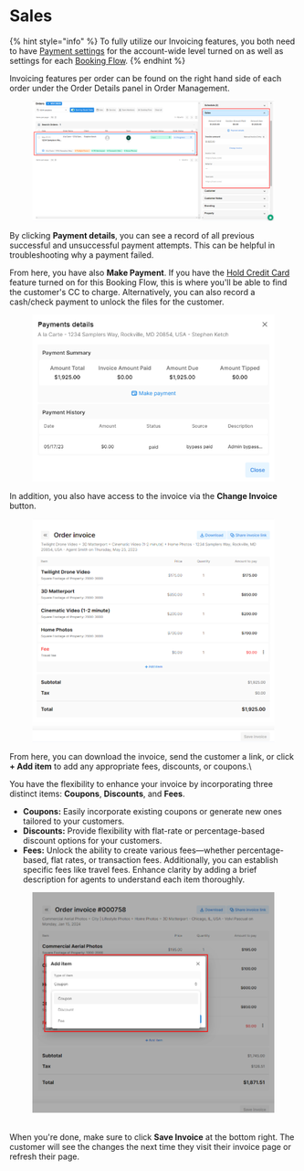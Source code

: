# Sales

{% hint style="info" %}
To fully utilize our Invoicing features, you both need to have [Payment settings](https://docs.getautonomo.com/payments) for the account-wide level turned on as well as settings for each [Booking Flow](https://docs.getautonomo.com/services-and-packages/booking-flows#payment-settings).
{% endhint %}

Invoicing features per order can be found on the right hand side of each order under the Order Details panel in Order Management.



<figure><img src="../.gitbook/assets/invoicing.png" alt=""><figcaption></figcaption></figure>

By clicking **Payment details**, you can see a record of all previous successful and unsuccessful payment attempts. This can be helpful in troubleshooting why a payment failed.

From here, you have also **Make Payment**. If you have the [Hold Credit Card ](https://docs.getautonomo.com/services-and-packages/booking-flows#payment-settings)feature turned on for this Booking Flow, this is where you'll be able to find the customer's CC to charge. Alternatively, you can also record a cash/check payment to unlock the files for the customer.



<figure><img src="../.gitbook/assets/invoicing2.png" alt=""><figcaption></figcaption></figure>

In addition, you also have access to the invoice via the **Change Invoice** button.



<figure><img src="../.gitbook/assets/invoicing3.png" alt=""><figcaption></figcaption></figure>

From here, you can download the invoice, send the customer a link, or click **+ Add item** to add any appropriate fees, discounts, or coupons.\


You have the flexibility to enhance your invoice by incorporating three distinct items: **Coupons**, **Discounts**, and **Fees**.

* **Coupons:** Easily incorporate existing coupons or generate new ones tailored to your customers.
* **Discounts:** Provide flexibility with flat-rate or percentage-based discount options for your customers.
* **Fees:** Unlock the ability to create various fees—whether percentage-based, flat rates, or transaction fees. Additionally, you can establish specific fees like travel fees. Enhance clarity by adding a brief description for agents to understand each item thoroughly.

<figure><img src="../.gitbook/assets/invoicing4.png" alt=""><figcaption></figcaption></figure>

\
When you're done, make sure to click **Save Invoice** at the bottom right. The customer will see the changes the next time they visit their invoice page or refresh their page.
